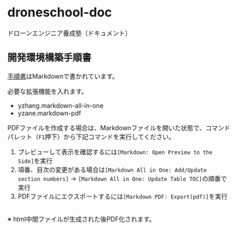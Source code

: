# droneschool-doc
ドローンエンジニア養成塾（ドキュメント）

## 開発環境構築手順書
[手順書](doc/drone-dev-env-setup-guide/)はMarkdownで書かれています。<br/>

必要な拡張機能を入れます。<br/>
- yzhang.markdown-all-in-one
- yzane.markdown-pdf

PDFファイルを作成する場合は、Markdownファイルを開いた状態で、コマンドパレット（`F1`押下）から下記コマンドを実行してください。
1. プレビューして表示を確認するには`[Markdown: Open Preview to the Side]`を実行
2. 項番、目次の変更がある場合は`[Markdown All in One: Add/Update section numbers]` → `[Markdown All in One: Update Table TOC]`の順番で実行
4. PDFファイルにエクスポートするには`[Markdown PDF: Export(pdf)]`を実行

<br/>
※ html中間ファイルが生成された後PDF化されます。
